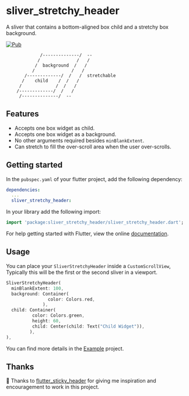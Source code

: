 # sliver_stretchy_header

A sliver that contains a bottom-aligned box child and a stretchy box background.


[![Pub](https://img.shields.io/pub/v/sliver_stretchy_header)](https://pub.dev/packages/sliver_stretchy_header)

```
             /--------------/  --
            /              /   /
           /  background  /   /  
          /              /   /
       /-------------/  /   /  stretchable 
      /    child    /  /   /
     /             /  /   /
    /-------------/  /   /
     /--------------/  --
``` 

## Features

* Accepts one box widget as child.
* Accepts one box widget as a background.
* No other arguments required besides `minBlankExtent`.
* Can stretch to fill the over-scroll area when the user over-scrolls.

## Getting started

In the `pubspec.yaml` of your flutter project, add the following dependency:

```yaml
dependencies:
  ...
  sliver_stretchy_header:
```

In your library add the following import:

```dart
import 'package:sliver_stretchy_header/sliver_stretchy_header.dart';
```

For help getting started with Flutter, view the online [documentation](https://flutter.io/).

## Usage

You can place your `SliverStretchyHeader` inside a `CustomScrollView`, Typically this will be the first or the second sliver in a viewport.

```dart
SliverStretchyHeader(
  minBlankExtent: 100,    
  background: Container(
                color: Colors.red,
              ),
  child: Container(
          color: Colors.green,
          height: 60,
          child: Center(child: Text("Child Widget")),
         ),
),
```

You can find more details in the [Example](https://github.com/ShannonChenCHN/sliver_stretchy_header/tree/master/example) project.

## Thanks

:clap: Thanks to [flutter_sticky_header](https://github.com/letsar/flutter_sticky_header) for giving me inspiration and encouragement to work in this project.
